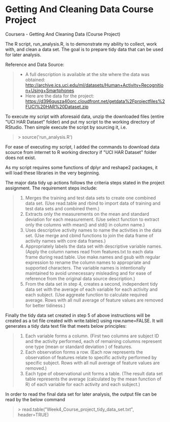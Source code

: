# Getting And Cleaning Data Course Project
Coursera - Getting And Cleaning Data (Course Project)

The R script, run_analysis.R, is to demonstrate my ability to collect, work with, and clean a data set. The goal is to prepare tidy data that can be used for later analysis.

Reference and Data Source: 
>- A full description is available at the site where the data was obtained:
  http://archive.ics.uci.edu/ml/datasets/Human+Activity+Recognition+Using+Smartphones
>- Here are the data for the project:
  https://d396qusza40orc.cloudfront.net/getdata%2Fprojectfiles%2FUCI%20HAR%20Dataset.zip

To execute my script with aforesaid data, unzip the downloaded files (entire "UCI HAR Dataset" folder) and put my script to the working directory of RStudio. Then simple execute the script by sourcing it, i.e.

> \> source('run_analysis.R')

For ease of executing my script, I added the commands to download data scource from internet to R working directory if "UCI HAR Dataset" folder does not exist.

As my script requires some functions of dplyr and reshape2 packages, it will load these libraries in the very beginning.

The major data tidy up actions follows the criteria steps stated in the project assignment. The requirement steps include:
>1.	Merges the training and test data sets to create one combined data set. (Use read.table and rbind to import data of training and test data sets and combined them.)
>2.	Extracts only the measurements on the mean and standard deviation for each measurement. (Use select function to extract only the columns with mean() and std() in column name.)
>3.	Uses descriptive activity names to name the activities in the data set. (Use merge and cbind functions to join the data frame of activity names with core data frames.)
>4.	Appropriately labels the data set with descriptive variable names. (Apply the column names read from features.txt to each data frame during read.table. Use make.names and gsub with regular expression to rename the column names to appropriate and supported characters. The variable names is intentionally maintained to avoid unnecessary misleading and for ease of reference from the original data source description.)
>5.	From the data set in step 4, creates a second, independent tidy data set with the average of each variable for each activity and each subject. (Use aggreate function to calculate required average. Rows with all null average of feature values are removed for better tidiness.)

Finally the tidy data set created in step 5 of above instructions will be created as a txt file created with write.table() using row.name=FALSE. It will generates a tidy data text file that meets below principles:
>1. Each variable forms a column. (First two columns are subject ID and the activity performed, each of remaining columns represent one type (mean or standard deviation ) of features.
>2. Each observation forms a row. (Each row represents the observation of features relate to specific activity performed by specific subject. Rows with all null average of feature values are removed.)
>3. Each type of observational unit forms a table. (The result data set table represents the average (calculated by the mean function of R) of each variable for each activity and each subject.)

In order to read the final data set for later analysis, the output file can be read by the below command
> \> read.table("Week4_Course_project_tidy_data_set.txt", header=TRUE)
